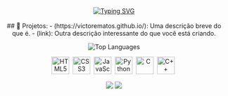  <div align="center">
   <a href="https://git.io/typing-svg">
     <img src="https://readme-typing-svg.demolab.com/?lines=+ + + + + + + + + +Hello,+i'm+Victor+Emanuel;Passionate+about+data+and+AI" alt="Typing SVG">
   </a>
<br>
<br>
## 🚀 Projetos:
- (https://victorematos.github.io/): Uma descrição breve do que é.
- (link): Outra descrição interessante do que você está criando.



![Top Languages](https://github-readme-stats.vercel.app/api/top-langs/?username=VictorEmatos&hide=jupyter%20notebook&langs_count=20&count_private=true&show_icons=true&layout=compact)


<p>
  <img src="https://cdn.jsdelivr.net/gh/devicons/devicon/icons/html5/html5-original.svg" title="HTML5" alt="HTML5" width="40" height="40"/>&nbsp;
  <img src="https://cdn.jsdelivr.net/gh/devicons/devicon/icons/css3/css3-original.svg" title="CSS3" alt="CSS3" width="40" height="40"/>&nbsp;
  <img src="https://cdn.jsdelivr.net/gh/devicons/devicon/icons/javascript/javascript-original.svg" title="JavaScript" alt="JavaScript" width="40" height="40"/>&nbsp;
  <img src="https://cdn.jsdelivr.net/gh/devicons/devicon/icons/python/python-original.svg" title="Python" alt="Python" width="40" height="40"/>&nbsp;
  <img src="https://cdn.jsdelivr.net/gh/devicons/devicon/icons/c/c-original.svg" title="C" alt="C" width="40" height="40"/>&nbsp;
  <img src="https://cdn.jsdelivr.net/gh/devicons/devicon/icons/cplusplus/cplusplus-original.svg" title="C++" alt="C++" width="40" height="40"/>&nbsp;
</p>

<img src="https://img.shields.io/badge/WhatsApp-25D366?style=for-the-badge&logo=whatsapp&logoColor=white" />
<img src="https://img.shields.io/badge/Gmail-FF0000?style=for-the-badge&logo=Gmail&logoColor=white" />

